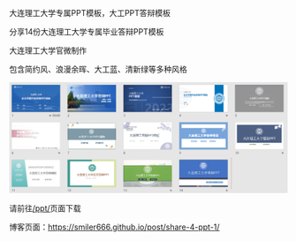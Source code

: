 大连理工大学专属PPT模板，大工PPT答辩模板

分享14份大连理工大学专属毕业答辩PPT模板

大连理工大学官微制作

包含简约风、浪漫余晖、大工蓝、清新绿等多种风格

![大连理工大学专属毕业答辩PPT模板](img/1.png)

请前往[/ppt/](/ppt/)页面下载

博客页面：https://smiler666.github.io/post/share-4-ppt-1/
